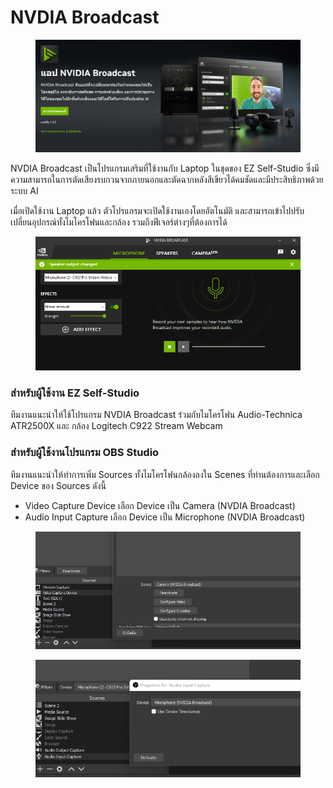 # NVDIA Broadcast

<figure><img src="../.gitbook/assets/image (1).png" alt=""><figcaption></figcaption></figure>

NVDIA Broadcast เป็นโปรแกรมเสริมที่ใช้งานกับ Laptop ในชุดของ EZ Self-Studio ซึ่งมีความสามารถในการตัดเสียงรบกวนจากภายนอกและตัดฉากหลังสีเขียวได้คมชัดและมีประสิทธิภาพด้วยระบบ AI

เมื่อเปิดใช้งาน Laptop แล้ว ตัวโปรแกรมจะเปิดใช้งานเองโดยอัตโนมัติ และสามารถเข้าไปปรับเปลี่ยนอุปกรณ์ทั้งไมโครโฟนและกล้อง รวมถึงฟีเจอร์ต่างๆที่ต้องการได้

<figure><img src="../.gitbook/assets/image (3).png" alt=""><figcaption></figcaption></figure>

### สำหรับผู้ใช้งาน EZ Self-Studio&#x20;

ทีมงานแนะนำให้ใช้โปรแกรม NVDIA Broadcast ร่วมกับไมโครโฟน Audio-Technica ATR2500X และ กล้อง Logitech C922 Stream Webcam&#x20;

### สำหรับผู้ใช้งานโปรแกรม OBS Studio

ทีมงานแนะนำให้ทำการเพิ่ม Sources ทั้งไมโครโฟนกล้องลงใน Scenes ที่ท่านต้องการและเลือก Device ของ Sources ดังนี้

* Video Capture Device เลือก Device เป็น Camera (NVDIA Broadcast)
* Audio Input Capture เลือก Device เป็น Microphone (NVDIA Broadcast)

<figure><img src="../.gitbook/assets/image (16).png" alt=""><figcaption></figcaption></figure>

<figure><img src="../.gitbook/assets/image (2).png" alt=""><figcaption></figcaption></figure>

